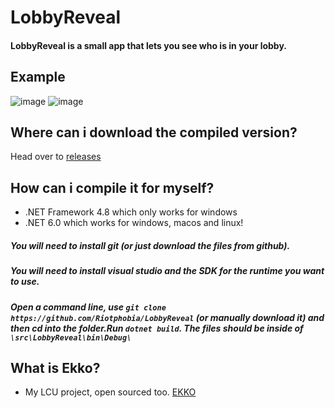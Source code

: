 # LobbyReveal
#### LobbyReveal is a small app that lets you see who is in your lobby.
## Example
![image](https://cdn.discordapp.com/attachments/881887652155117621/1073273537122549891/image.png)
![image](https://cdn.discordapp.com/attachments/881887652155117621/1073273708132708403/image.png)
## Where can i download the compiled version?
Head over to [releases](https://github.com/Riotphobia/LobbyReveal/releases/)
## How can i compile it for myself?
* .NET Framework 4.8 which only works for windows
* .NET 6.0 which works for windows, macos and linux!
##### You will need to install git (or just download the files from github).
##### You will need to install visual studio and the SDK for the runtime you want to use.
##### Open a command line, use `git clone https://github.com/Riotphobia/LobbyReveal` (or manually download it) and then cd into the folder.Run `dotnet build`. The files should be inside of `\src\LobbyReveal\bin\Debug\`
## What is Ekko?
* My LCU project, open sourced too. [EKKO](https://github.com/0xInception/Ekko)
